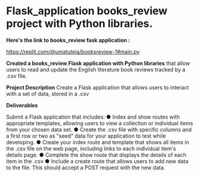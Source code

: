 # Flask_application books_review project with Python libraries.

**Here's the link to books_review fask application :**

https://replit.com/@umatuteja/booksreview-1#main.py

**Created a books_review Flask application with Python libraries** that allow users to read and update the English literature book reviews tracked by a .csv file.

**Project Description**
Create a Flask application that allows users to interact with a set of data, stored in a .csv 

**Deliverables** 

Submit a Flask application that includes:
●	Index and show routes with appropriate templates, allowing users to view a collection or individual items from your chosen data set.
●	Create the .csv file with specific columns and a first row or two as "seed" data for your application to test while developing.
●	Create your index route and template that shows all items in the .csv file on the web page, including links to each individual item's details page.
●	Complete the show route that displays the details of each item in the .csv
●	Include a create route that allows users to add new data to the file. This should accept a POST request with the new data.

